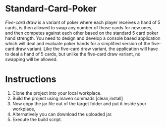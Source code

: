 # Standard-Card-Poker
*Five-card draw* is a variant of poker where each player receives a hand of 5 cards, is then allowed to swap any number of those cards for new ones, and then competes against each other based on the standard 5 card poker hand strength. You need to design and develop a console based application which will deal and evaluate poker hands for a simplified version of the five-card draw variant. Like the five-card draw variant, the application will have to deal a hand of 5 cards, but unlike the five-card draw variant, no swapping will be allowed.


# Instructions 
1. Clone the project into your local workplace.
2. Build the project using maven commads [clean,install]
3. Now copy the jar file out of the target folder and put it inside your workplace,
4. Alternatively you can download the uploaded jar.
5. Execute the build script.
